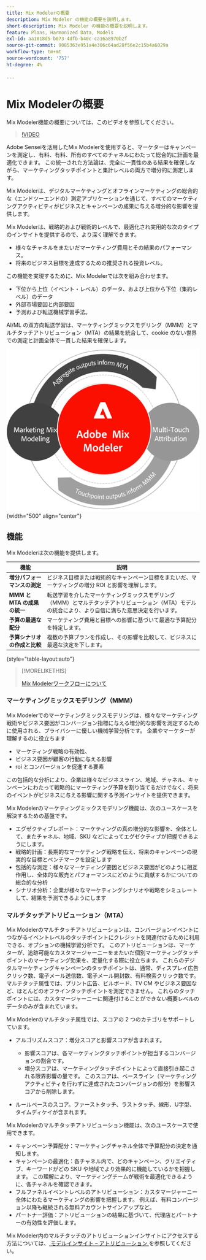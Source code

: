 ```yaml
---
title: Mix Modelerの概要
description: Mix Modeler の機能の概要を説明します。
short-description: Mix Modeler の機能の概要を説明します。
feature: Plans, Harmonized Data, Models
exl-id: aa1018d5-b073-4dfb-b40c-ca16a8970b2f
source-git-commit: 9085363e951a4e306c64ad28f56e2c15b4a6029a
workflow-type: tm+mt
source-wordcount: '757'
ht-degree: 4%

---
```


# Mix Modelerの概要

Mix Modeler機能の概要については、このビデオを参照してください。

>[!VIDEO](https://video.tv.adobe.com/v/3424872/?learn=on)

Adobe Senseiを活用したMix Modelerを使用すると、マーケターはキャンペーンを測定し、有料、有料、所有のすべてのチャネルにわたって総合的に計画を最適化できます。 この統一された方法論は、完全に一貫性のある結果を確保しながら、マーケティングタッチポイントと集計レベルの両方で増分的に測定します。

Mix Modelerは、デジタルマーケティングとオフラインマーケティングの総合的な（エンドツーエンドの）測定アプリケーションを通じて、すべてのマーケティングアクティビティがビジネスとキャンペーンの成果に与える増分的な影響を提供します。

Mix Modelerは、戦略的および戦術的レベルで、最適化され実用的な次のタイプのインサイトを提供するので、より深く理解できます。

* 様々なチャネルをまたいだマーケティング費用とその結果のパフォーマンス。
* 将来のビジネス目標を達成するための推奨される投資レベル。


この機能を実現するために、Mix Modelerでは次を組み合わせます。

* 下位から上位（イベント・レベル）のデータ、および上位から下位（集約レベル）のデータ
* 外部市場要因と内部要因
* 予測および転送機械学習手法。

AI/ML の双方向転送学習は、マーケティングミックスモデリング（MMM）とマルチタッチアトリビューション（MTA）の結果を統合して、cookie のない世界での測定と計画全体で一貫した結果を確保します。

![ 双方向変換学習 ](/help/assets//birdirectional-transfer-learning.png){width="500" align="center"}


## 機能

Mix Modelerは次の機能を提供します。

| 機能 | 説明 |
|---|---|
| **増分パフォーマンスの測定** | ビジネス目標または戦術的なキャンペーン目標をまたいだ、マーケティングの増分 ROI と影響を理解します。 |
| **MMM と MTA の成果の統一** | 転送学習を介したマーケティングミックスモデリング（MMM）とマルチタッチアトリビューション（MTA）モデルの統合により、より自信に満ちた意思決定を行います。 |
| **予算の最適な配分** | マーケティング費用と目標への影響に基づいて最適な予算配分を特定します。 |
| **予算シナリオの作成と比較** | 複数の予算プランを作成し、その影響を比較して、ビジネスに最適な決定を下します。 |

{style="table-layout:auto"}

>[!MORELIKETHIS]
>
>[Mix Modelerワークフローについて ](workflow.md)


### マーケティングミックスモデリング（MMM）

Mix Modelerでのマーケティングミックスモデリングは、様々なマーケティング戦術やビジネス要因がコンバージョン指標に与える増分的な影響を測定するために使用される、プライバシーに優しい機械学習分析です。 企業やマーケターが理解するのに役立ちます

* マーケティング戦略の有効性、
* ビジネス要因が顧客の行動に与える影響
* roi とコンバージョンを促進する要素

この包括的な分析により、企業は様々なビジネスライン、地域、チャネル、キャンペーンにわたって戦略的にマーケティング予算を割り当てるだけでなく、将来のイベントがビジネスに与える影響に関する予測インサイトを提供できます。

Mix Modelerのマーケティングミックスモデリング機能は、次のユースケースを解決するための基盤です。

* エグゼクティブレポート：マーケティングの真の増分的な影響を、全体として、またチャネル、地域、SKU などによってエグゼクティブが把握できるようにします。
* 戦略的計画：長期的なマーケティング戦略を伝え、将来のキャンペーンの現実的な目標とベンチマークを設定します
* 包括的な測定：様々なマーケティング要因とビジネス要因がどのように相互作用し、全体的な販売とパフォーマンスにどのように貢献するかについての総合的な分析
* シナリオ分析：企業が様々なマーケティングシナリオや戦略をシミュレートして、結果を予測できるようにします


### マルチタッチアトリビューション（MTA）

Mix Modelerのマルチタッチアトリビューションは、コンバージョンイベントにつながるイベントレベルのタッチポイントにクレジットを関連付けるために利用できる、オプションの機械学習分析です。 このアトリビューションは、マーケターが、追跡可能なカスタマージャーニーをまたいだ個別マーケティングタッチポイントのマーケティング効果を、定量化する際に役立ちます。 これらのデジタルマーケティングキャンペーンのタッチポイントは、通常、ディスプレイ広告クリック数、電子メール送信数、電子メール開封数、有料検索クリック数です。 マルチタッチ属性では、プリント広告、ビルボード、TV CM やビジネス要因など、ほとんどのオフラインタッチポイントを測定できません。 これらのタッチポイントには、カスタマージャーニーに関連付けることができない概要レベルのデータのみが含まれています。

Mix Modelerのマルチタッチ属性では、スコアの 2 つのカテゴリをサポートしています。

* アルゴリズムスコア：増分スコアと影響スコアが含まれます。
   * 影響スコアは、各マーケティングタッチポイントが担当するコンバージョンの割合です。
   * 増分スコアは、マーケティングタッチポイントによって直接引き起こされる限界影響の量です。 このスコアは、ベースライン（マーケティングアクティビティを行わずに達成されたコンバージョンの部分）を影響スコアから削除します。

* ルールベースのスコア。ファーストタッチ、ラストタッチ、線形、U字型、タイムディケイが含まれます。

Mix Modelerのマルチタッチアトリビューション機能は、次のユースケースで使用できます。

* キャンペーン予算配分：マーケティングチャネル全体で予算配分の決定を通知します。
* キャンペーンの最適化：各チャネル内で、どのキャンペーン、クリエイティブ、キーワードがどの SKU や地域でより効果的に機能しているかを把握します。 この理解により、マーケティングチームが戦術を最適化できるように、各チャネルを確認できます。
* フルファネルイベントレベルのアトリビューション：カスタマージャーニー全体にわたるマーケティングの影響を把握します。 例えば、有料コンバージョン以降も継続される無料アカウントサインアップなど。
* パートナー評価：アトリビューションの結果に基づいて、代理店とパートナーの有効性を評価します。

Mix Modeler内のマルチタッチのアトリビューションインサイトにアクセスする方法については、[ モデルインサイト – アトリビューション ](../models/insights.md#attribution) を参照してください。


